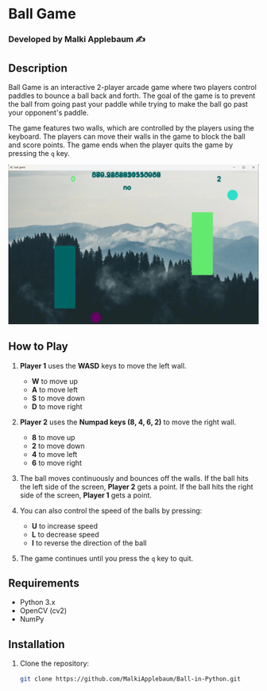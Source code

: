 # Ball Game
### Developed by Malki Applebaum ✍️

## Description
Ball Game is an interactive 2-player arcade game where two players control paddles to bounce a ball back and forth. The goal of the game is to prevent the ball from going past your paddle while trying to make the ball go past your opponent's paddle.

The game features two walls, which are controlled by the players using the keyboard. The players can move their walls in the game to block the ball and score points. The game ends when the player quits the game by pressing the `q` key.

![Game Screenshot](screenshot%20ball%20game.png)

## How to Play
1. **Player 1** uses the **WASD** keys to move the left wall.
   - **W** to move up
   - **A** to move left
   - **S** to move down
   - **D** to move right

2. **Player 2** uses the **Numpad keys (8, 4, 6, 2)** to move the right wall.
   - **8** to move up
   - **2** to move down
   - **4** to move left
   - **6** to move right

3. The ball moves continuously and bounces off the walls. If the ball hits the left side of the screen, **Player 2** gets a point. If the ball hits the right side of the screen, **Player 1** gets a point.

4. You can also control the speed of the balls by pressing:
   - **U** to increase speed
   - **L** to decrease speed
   - **I** to reverse the direction of the ball

5. The game continues until you press the `q` key to quit.

## Requirements
- Python 3.x
- OpenCV (cv2)
- NumPy

## Installation

1. Clone the repository:
   ```bash
   git clone https://github.com/MalkiApplebaum/Ball-in-Python.git
